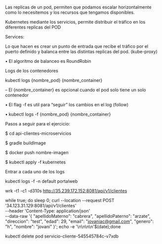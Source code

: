 
Las replicas de un pod, permiten que podamos
escalar horizontalmente como lo necesitemos y los
recursos que tengamos disponibles.

Kubernetes mediante los servicios, permite distribuir el tráfico en los diferentes
replicas del POD

Services:

Lo que hacen es crear un punto de entrada que
recibe el tráfico por el puerto definido y balanca
entre las distintas replicas del pod. (kube-proxy)

• El algoritmo de balanceo es RoundRobin 

Logs de los contenedores

kubectl logs {nombre_pod} {nombre_container}

– El {nombre_container} es opcional cuando el pod
solo tiene un solo contenedor

• El flag -f es util para “seguir” los cambios en el log
(follow)

• kubectl logs -f {nombre_pod} {nombre_container}


Pasos a seguir para el ejercicio:

$ cd api-clientes-microservicios 

$ gradle buildImage

$ docker push nombre-imagen

$ kubectl apply -f kubernetes

Entrar a cada uno de los logs

kubectl logs -f <pod> -n default portalweb

wrk -t1 -c1 -d310s http://35.239.172.152:8081/api/v1/clientes

while true; do sleep 0; curl --location --request POST '34.123.31.129:8081/api/v1/clientes' \
--header 'Content-Type: application/json' \
--data-raw '{
 "apellidoMaterno": "cabrera",
 "apellidoPaterno": "arzate",
 "direccion": "test",
 "edad": 29,
 "email": "jovaniac@gmail.com",
 "genero": "h",
 "nombre": "jovani"
}'; echo -e '\n\n\n\n'$(date);done


kubectl delete pod servicio-cliente-545545784c-v7xdb
